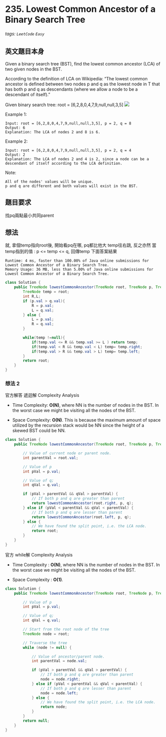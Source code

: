 # 235. Lowest Common Ancestor of a Binary Search Tree
###### tags: `LeetCode` `Easy`

## 英文題目本身
Given a binary search tree (BST), find the lowest common ancestor (LCA) of two given nodes in the BST.

According to the definition of LCA on Wikipedia: “The lowest common ancestor is defined between two nodes p and q as the lowest node in T that has both p and q as descendants (where we allow a node to be a descendant of itself).”

Given binary search tree:  root = [6,2,8,0,4,7,9,null,null,3,5]
![](https://i.imgur.com/5zeGmJI.png)

 

Example 1:
```
Input: root = [6,2,8,0,4,7,9,null,null,3,5], p = 2, q = 8
Output: 6
Explanation: The LCA of nodes 2 and 8 is 6.
```
Example 2:
```
Input: root = [6,2,8,0,4,7,9,null,null,3,5], p = 2, q = 4
Output: 2
Explanation: The LCA of nodes 2 and 4 is 2, since a node can be a descendant of itself according to the LCA definition.
```

Note:
```
All of the nodes' values will be unique.
p and q are different and both values will exist in the BST.
```

## 題目要求
找pq兩點最小共同parent
## 想法
就, 拿個temp指向root後, 開始看pq在哪, pq都比他大 temp往右跳, 反之亦然
當temp指到的值 : p <= temp <= q, 回傳temp
下面答案結果
```
Runtime: 4 ms, faster than 100.00% of Java online submissions for Lowest Common Ancestor of a Binary Search Tree.
Memory Usage: 36 MB, less than 5.00% of Java online submissions for Lowest Common Ancestor of a Binary Search Tree.
```
```java
class Solution {
    public TreeNode lowestCommonAncestor(TreeNode root, TreeNode p, TreeNode q) {
        TreeNode temp = root;
        int R,L;
        if (p.val > q.val){
            R = p.val;
            L = q.val;
        } else {
            L = p.val;
            R = q.val;
        }

        while(temp !=null){
            if(temp.val <= R && temp.val >= L ) return temp;
            if(temp.val < R && temp.val < L) temp= temp.right;
            if(temp.val > R && temp.val > L) temp= temp.left;
        }
        return root;
    }
}
```

### 想法 2
官方解答 遞迴解
Complexity Analysis

- Time Complexity: **O(N)**, where NN is the number of nodes in the BST. In the worst case we might be visiting all the nodes of the BST.

- Space Complexity: **O(N)**. This is because the maximum amount of space utilized by the recursion stack would be NN since the height of a skewed BST could be NN. 
```java
class Solution {
    public TreeNode lowestCommonAncestor(TreeNode root, TreeNode p, TreeNode q) {

        // Value of current node or parent node.
        int parentVal = root.val;

        // Value of p
        int pVal = p.val;

        // Value of q;
        int qVal = q.val;

        if (pVal > parentVal && qVal > parentVal) {
            // If both p and q are greater than parent
            return lowestCommonAncestor(root.right, p, q);
        } else if (pVal < parentVal && qVal < parentVal) {
            // If both p and q are lesser than parent
            return lowestCommonAncestor(root.left, p, q);
        } else {
            // We have found the split point, i.e. the LCA node.
            return root;
        }
    }
}
```

官方 while解
Complexity Analysis

- Time Complexity : **O(N)**, where NN is the number of nodes in the BST. In the worst case we might be visiting all the nodes of the BST.

- Space Complexity : **O(1)**.

```java
class Solution {
    public TreeNode lowestCommonAncestor(TreeNode root, TreeNode p, TreeNode q) {

        // Value of p
        int pVal = p.val;

        // Value of q;
        int qVal = q.val;

        // Start from the root node of the tree
        TreeNode node = root;

        // Traverse the tree
        while (node != null) {

            // Value of ancestor/parent node.
            int parentVal = node.val;

            if (pVal > parentVal && qVal > parentVal) {
                // If both p and q are greater than parent
                node = node.right;
            } else if (pVal < parentVal && qVal < parentVal) {
                // If both p and q are lesser than parent
                node = node.left;
            } else {
                // We have found the split point, i.e. the LCA node.
                return node;
            }
        }
        return null;
    }
}
```
